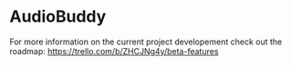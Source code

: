 # AudioBuddy
For more information on the current project developement check out the roadmap: https://trello.com/b/ZHCJNg4y/beta-features
